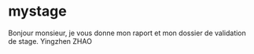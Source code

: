 # mystage
Bonjour monsieur, je vous donne mon raport et mon dossier de validation de stage.
Yingzhen ZHAO
